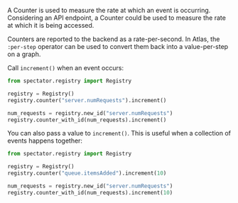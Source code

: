 A Counter is used to measure the rate at which an event is occurring. Considering an API endpoint,
a Counter could be used to measure the rate at which it is being accessed.

Counters are reported to the backend as a rate-per-second. In Atlas, the `:per-step` operator can
be used to convert them back into a value-per-step on a graph.

Call `increment()` when an event occurs:

```python
from spectator.registry import Registry

registry = Registry()
registry.counter("server.numRequests").increment()

num_requests = registry.new_id("server.numRequests")
registry.counter_with_id(num_requests).increment()
```

You can also pass a value to `increment()`. This is useful when a collection of events happens
together:

```python
from spectator.registry import Registry

registry = Registry()
registry.counter("queue.itemsAdded").increment(10)

num_requests = registry.new_id("server.numRequests")
registry.counter_with_id(num_requests).increment(10)
```
